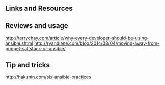 ## Links and Resources

## Reviews and usage
http://terrychay.com/article/why-every-developer-should-be-using-ansible.shtml
http://ryandlane.com/blog/2014/08/04/moving-away-from-puppet-saltstack-or-ansible/

## Tip and tricks

http://hakunin.com/six-ansible-practices
